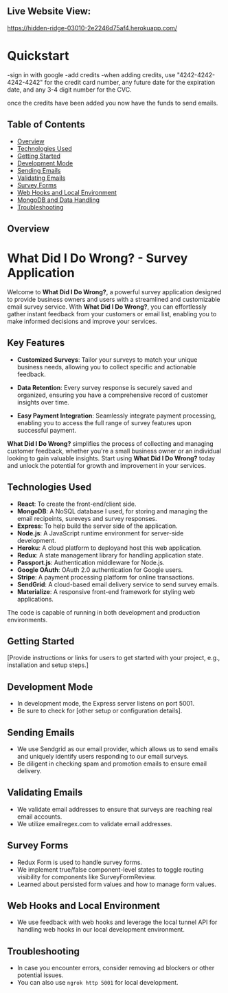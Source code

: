 
## Live Website View: 
https://hidden-ridge-03010-2e2246d75af4.herokuapp.com/


# Quickstart
-sign in with google
-add credits 
-when adding credits, use "4242-4242-4242-4242" for the credit card number, any future date for the expiration date, and any 3-4 digit number for the CVC.

once the credits have been added you now have the funds to send emails. 


## Table of Contents
- [Overview](#overview)
- [Technologies Used](#technologies-used)
- [Getting Started](#getting-started)
- [Development Mode](#development-mode)
- [Sending Emails](#sending-emails)
- [Validating Emails](#validating-emails)
- [Survey Forms](#survey-forms)
- [Web Hooks and Local Environment](#web-hooks-and-local-environment)
- [MongoDB and Data Handling](#mongodb-and-data-handling)
- [Troubleshooting](#troubleshooting)

## Overview
# What Did I Do Wrong? - Survey Application

Welcome to **What Did I Do Wrong?**, a powerful survey application designed to provide business owners and users with a streamlined and customizable email survey service. With **What Did I Do Wrong?**, you can effortlessly gather instant feedback from your customers or email list, enabling you to make informed decisions and improve your services. 

## Key Features

- **Customized Surveys**: Tailor your surveys to match your unique business needs, allowing you to collect specific and actionable feedback.

- **Data Retention**: Every survey response is securely saved and organized, ensuring you have a comprehensive record of customer insights over time.

- **Easy Payment Integration**: Seamlessly integrate payment processing, enabling you to access the full range of survey features upon successful payment.

**What Did I Do Wrong?** simplifies the process of collecting and managing customer feedback, whether you're a small business owner or an individual looking to gain valuable insights. Start using **What Did I Do Wrong?** today and unlock the potential for growth and improvement in your services.

## Technologies Used

- **React**: To create the front-end/client side. 
- **MongoDB**: A NoSQL database I used, for storing and managing the email recipeints, sureveys and survey responses.
- **Express**: To help build the server side of the application.
- **Node.js**: A JavaScript runtime environment for server-side development.
- **Heroku**: A cloud platform to deployand host this web application.
- **Redux**: A state management library for handling application state.
- **Passport.js**: Authentication middleware for Node.js.
- **Google OAuth**: OAuth 2.0 authentication for Google users.
- **Stripe**: A payment processing platform for online transactions.
- **SendGrid**: A cloud-based email delivery service to send survey emails.
- **Materialize**: A responsive front-end framework for styling web applications.

The code is capable of running in both development and production environments.

## Getting Started
[Provide instructions or links for users to get started with your project, e.g., installation and setup steps.]

## Development Mode
- In development mode, the Express server listens on port 5001.
- Be sure to check for [other setup or configuration details].

## Sending Emails
- We use Sendgrid as our email provider, which allows us to send emails and uniquely identify users responding to our email surveys.
- Be diligent in checking spam and promotion emails to ensure email delivery.

## Validating Emails
- We validate email addresses to ensure that surveys are reaching real email accounts.
- We utilize emailregex.com to validate email addresses.

## Survey Forms
- Redux Form is used to handle survey forms.
- We implement true/false component-level states to toggle routing visibility for components like SurveyFormReview.
- Learned about persisted form values and how to manage form values.

## Web Hooks and Local Environment
- We use feedback with web hooks and leverage the local tunnel API for handling web hooks in our local development environment.

## Troubleshooting
- In case you encounter errors, consider removing ad blockers or other potential issues.
- You can also use `ngrok http 5001` for local development.

